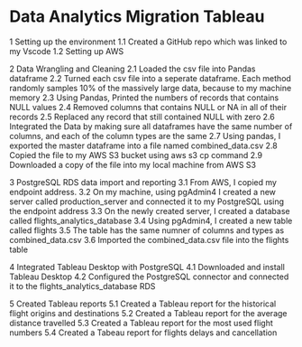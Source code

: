 # Data Analytics Migration Tableau
1 Setting up the environment
1.1 Created a GitHub repo which was linked to my Vscode
1.2 Setting up AWS

2 Data Wrangling and Cleaning
2.1  Loaded the csv file into Pandas dataframe
2.2 Turned each csv file into a seperate dataframe. Each method randomly samples 10% of the massively large data, because to my machine memory
2.3 Using Pandas, Printed the numbers of records that contains NULL values
2.4 Removed columns that contains NULL or NA in all of their records
2.5 Replaced any record that still contained NULL with zero
2.6 Integrated the Data by making sure all dataframes have the same number of columns, and each of the column types are the same
2.7 Using pandas, I exported the master dataframe into a file named combined_data.csv
2.8 Copied the file to my AWS S3 bucket using aws s3 cp command
2.9 Downloaded a copy of the file into my local machine from AWS S3

3 PostgreSQL RDS data import and reporting
3.1 From AWS, I copied my endpoint address.
3.2 On my machine, using pgAdmin4 I created a new server called production_server and connected it to my PostgreSQL using the endpoint address
3.3 On the newly created server, I created a database called flights_analytics_database
3.4 Using pgAdmin4, I created a new table called flights
3.5 The table has the same numner of columns and types as combined_data.csv
3.6 Imported the combined_data.csv file into the flights table

4 Integrated Tableau Desktop with PostgreSQL 
4.1 Downloaded and install Tableau Desktop
4.2 Configured the PostgreSQL connector and connected it to the flights_analytics_database RDS

5 Created Tableau reports
5.1 Created a Tableau report for the historical flight origins and destinations
5.2 Created a Tableau report for the average distance travelled
5.3 Created a Tableau report for the most used flight numbers
5.4 Created a Tabeau report for flights delays and cancellation



